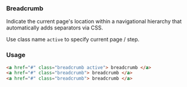 ### Breadcrumb
Indicate the current page's location within a navigational hierarchy that automatically adds separators via CSS.

Use class name `active` to specify current page / step.

### Usage
```html
<a href="#" class="breadcrumb active"> breadcrumb </a>
<a href="#" class="breadcrumb"> breadcrumb </a>
<a href="#" class="breadcrumb"> breadcrumb </a>
```
